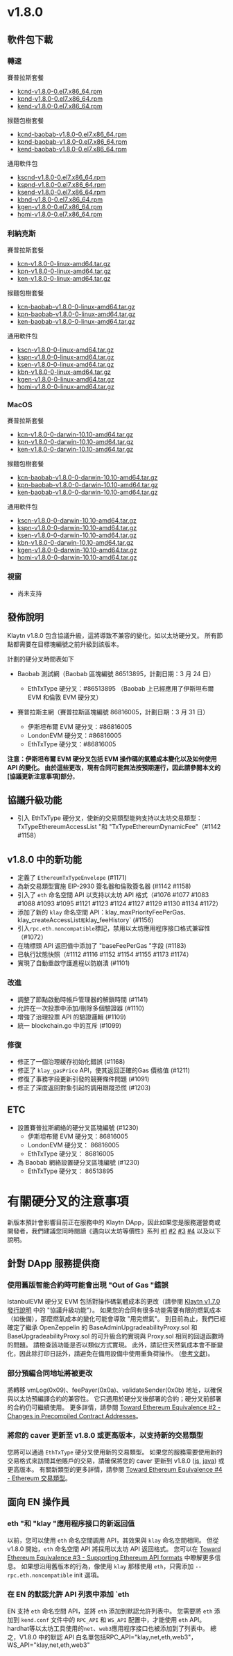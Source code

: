 # v1.8.0

## 軟件包下載

### 轉速<a id="rpm"></a>

賽普拉斯套餐

- [kcnd-v1.8.0-0.el7.x86_64.rpm](https://packages.klaytn.net/klaytn/v1.8.0/kcnd-v1.8.0-0.el7.x86_64.rpm)
- [kpnd-v1.8.0-0.el7.x86_64.rpm](https://packages.klaytn.net/klaytn/v1.8.0/kpnd-v1.8.0-0.el7.x86_64.rpm)
- [kend-v1.8.0-0.el7.x86_64.rpm](https://packages.klaytn.net/klaytn/v1.8.0/kend-v1.8.0-0.el7.x86_64.rpm)

猴麵包樹套餐

- [kcnd-baobab-v1.8.0-0.el7.x86_64.rpm](https://packages.klaytn.net/klaytn/v1.8.0/kcnd-baobab-v1.8.0-0.el7.x86_64.rpm)
- [kpnd-baobab-v1.8.0-0.el7.x86_64.rpm](https://packages.klaytn.net/klaytn/v1.8.0/kpnd-baobab-v1.8.0-0.el7.x86_64.rpm)
- [kend-baobab-v1.8.0-0.el7.x86_64.rpm](https://packages.klaytn.net/klaytn/v1.8.0/kend-baobab-v1.8.0-0.el7.x86_64.rpm)

通用軟件包

- [kscnd-v1.8.0-0.el7.x86_64.rpm](https://packages.klaytn.net/klaytn/v1.8.0/kscnd-v1.8.0-0.el7.x86_64.rpm)
- [kspnd-v1.8.0-0.el7.x86_64.rpm](https://packages.klaytn.net/klaytn/v1.8.0/kspnd-v1.8.0-0.el7.x86_64.rpm)
- [ksend-v1.8.0-0.el7.x86_64.rpm](https://packages.klaytn.net/klaytn/v1.8.0/ksend-v1.8.0-0.el7.x86_64.rpm)
- [kbnd-v1.8.0-0.el7.x86_64.rpm](https://packages.klaytn.net/klaytn/v1.8.0/kbnd-v1.8.0-0.el7.x86_64.rpm)
- [kgen-v1.8.0-0.el7.x86_64.rpm](https://packages.klaytn.net/klaytn/v1.8.0/kgen-v1.8.0-0.el7.x86_64.rpm)
- [homi-v1.8.0-0.el7.x86_64.rpm](https://packages.klaytn.net/klaytn/v1.8.0/homi-v1.8.0-0.el7.x86_64.rpm)

### 利納克斯<a id="linux"></a>

賽普拉斯套餐

- [kcn-v1.8.0-0-linux-amd64.tar.gz](https://packages.klaytn.net/klaytn/v1.8.0/kcn-v1.8.0-0-linux-amd64.tar.gz)
- [kpn-v1.8.0-0-linux-amd64.tar.gz](https://packages.klaytn.net/klaytn/v1.8.0/kpn-v1.8.0-0-linux-amd64.tar.gz)
- [ken-v1.8.0-0-linux-amd64.tar.gz](https://packages.klaytn.net/klaytn/v1.8.0/ken-v1.8.0-0-linux-amd64.tar.gz)

猴麵包樹套餐

- [kcn-baobab-v1.8.0-0-linux-amd64.tar.gz](https://packages.klaytn.net/klaytn/v1.8.0/kcn-baobab-v1.8.0-0-linux-amd64.tar.gz)
- [kpn-baobab-v1.8.0-0-linux-amd64.tar.gz](https://packages.klaytn.net/klaytn/v1.8.0/kpn-baobab-v1.8.0-0-linux-amd64.tar.gz)
- [ken-baobab-v1.8.0-0-linux-amd64.tar.gz](https://packages.klaytn.net/klaytn/v1.8.0/ken-baobab-v1.8.0-0-linux-amd64.tar.gz)

通用軟件包

- [kscn-v1.8.0-0-linux-amd64.tar.gz](https://packages.klaytn.net/klaytn/v1.8.0/kscn-v1.8.0-0-linux-amd64.tar.gz)
- [kspn-v1.8.0-0-linux-amd64.tar.gz](https://packages.klaytn.net/klaytn/v1.8.0/kspn-v1.8.0-0-linux-amd64.tar.gz)
- [ksen-v1.8.0-0-linux-amd64.tar.gz](https://packages.klaytn.net/klaytn/v1.8.0/ksen-v1.8.0-0-linux-amd64.tar.gz)
- [kbn-v1.8.0-0-linux-amd64.tar.gz](https://packages.klaytn.net/klaytn/v1.8.0/kbn-v1.8.0-0-linux-amd64.tar.gz)
- [kgen-v1.8.0-0-linux-amd64.tar.gz](https://packages.klaytn.net/klaytn/v1.8.0/kgen-v1.8.0-0-linux-amd64.tar.gz)
- [homi-v1.8.0-0-linux-amd64.tar.gz](https://packages.klaytn.net/klaytn/v1.8.0/homi-v1.8.0-0-linux-amd64.tar.gz)

### MacOS<a id="macos"></a>

賽普拉斯套餐

- [kcn-v1.8.0-0-darwin-10.10-amd64.tar.gz](https://packages.klaytn.net/klaytn/v1.8.0/kcn-v1.8.0-0-darwin-10.10-amd64.tar.gz)
- [kpn-v1.8.0-0-darwin-10.10-amd64.tar.gz](https://packages.klaytn.net/klaytn/v1.8.0/kpn-v1.8.0-0-darwin-10.10-amd64.tar.gz)
- [ken-v1.8.0-0-darwin-10.10-amd64.tar.gz](https://packages.klaytn.net/klaytn/v1.8.0/ken-v1.8.0-0-darwin-10.10-amd64.tar.gz)

猴麵包樹套餐

- [kcn-baobab-v1.8.0-0-darwin-10.10-amd64.tar.gz](https://packages.klaytn.net/klaytn/v1.8.0/kcn-baobab-v1.8.0-0-darwin-10.10-amd64.tar.gz)
- [kpn-baobab-v1.8.0-0-darwin-10.10-amd64.tar.gz](https://packages.klaytn.net/klaytn/v1.8.0/kpn-baobab-v1.8.0-0-darwin-10.10-amd64.tar.gz)
- [ken-baobab-v1.8.0-0-darwin-10.10-amd64.tar.gz](https://packages.klaytn.net/klaytn/v1.8.0/ken-baobab-v1.8.0-0-darwin-10.10-amd64.tar.gz)

通用軟件包

- [kscn-v1.8.0-0-darwin-10.10-amd64.tar.gz](https://packages.klaytn.net/klaytn/v1.8.0/kscn-v1.8.0-0-darwin-10.10-amd64.tar.gz)
- [kspn-v1.8.0-0-darwin-10.10-amd64.tar.gz](https://packages.klaytn.net/klaytn/v1.8.0/kspn-v1.8.0-0-darwin-10.10-amd64.tar.gz)
- [ksen-v1.8.0-0-darwin-10.10-amd64.tar.gz](https://packages.klaytn.net/klaytn/v1.8.0/ksen-v1.8.0-0-darwin-10.10-amd64.tar.gz)
- [kbn-v1.8.0-0-darwin-10.10-amd64.tar.gz](https://packages.klaytn.net/klaytn/v1.8.0/kbn-v1.8.0-0-darwin-10.10-amd64.tar.gz)
- [kgen-v1.8.0-0-darwin-10.10-amd64.tar.gz](https://packages.klaytn.net/klaytn/v1.8.0/kgen-v1.8.0-0-darwin-10.10-amd64.tar.gz)
- [homi-v1.8.0-0-darwin-10.10-amd64.tar.gz](https://packages.klaytn.net/klaytn/v1.8.0/homi-v1.8.0-0-darwin-10.10-amd64.tar.gz)

### 視窗<a id="windows"></a>

- 尚未支持

## 發佈說明

Klaytn v1.8.0 包含協議升級，這將導致不兼容的變化，如以太坊硬分叉。 所有節點都需要在目標塊編號之前升級到該版本。

計劃的硬分叉時間表如下

- Baobab 測試網（Baobab 區塊編號 86513895，計劃日期：3 月 24 日）
  - EthTxType 硬分叉：#86513895
    （Baobab 上已經應用了伊斯坦布爾 EVM 和倫敦 EVM 硬分叉）

- 賽普拉斯主網（賽普拉斯區塊編號 86816005，計劃日期：3 月 31 日）
  - 伊斯坦布爾 EVM 硬分叉：#86816005
  - LondonEVM 硬分叉：#86816005
  - EthTxType 硬分叉：#86816005

**注意：伊斯坦布爾 EVM 硬分叉包括 EVM 操作碼的氣體成本變化以及如何使用 API 的變化。 由於這些更改，現有合同可能無法按預期運行，因此請參閱本文的[協議更新注意事項]部分**。

## 協議升級功能

- 引入 EthTxType 硬分叉，使新的交易類型能夠支持以太坊交易類型：TxTypeEthereumAccessList "和 "TxTypeEthereumDynamicFee"（#1142 #1158）

## v1.8.0 中的新功能

- 定義了 `EthereumTxTypeEnvelope` (#1171)
- 為新交易類型實施 EIP-2930 簽名器和倫敦簽名器 (#1142 #1158)
- 引入了 `eth` 命名空間 API 以支持以太坊 API 格式（#1076 #1077 #1083 #1088 #1093 #1095 #1121 #1123 #1124 #1127 #1129 #1130 #1134 #1172）
- 添加了新的 `klay` 命名空間 API：klay_maxPriorityFeePerGas`、`klay_createAccessList`和`klay_feeHistory\` (#1156)
- 引入`rpc.eth.noncompatible`標記，禁用以太坊應用程序接口格式兼容性（#1072）
- 在塊標頭 API 返回值中添加了 "baseFeePerGas "字段 (#1183)
- 已執行狀態快照（#1112 #1116 #1152 #1154 #1155 #1173 #1174）
- 實現了自動重啟守護進程以防崩潰 (#1101)

### 改進

- 調整了節點啟動時帳戶管理器的解鎖時間 (#1141)
- 允許在一次投票中添加/刪除多個驗證器 (#1110)
- 增強了治理投票 API 的驗證邏輯 (#1109)
- 統一 blockchain.go 中的互斥 (#1099)

### 修復

- 修正了一個治理緩存初始化錯誤 (#1168)
- 修正了 `klay_gasPrice` API，使其返回正確的Gas 價格值 (#1211)
- 修復了事務字段更新引發的競賽條件問題 (#1091)
- 修正了深度返回對象引起的調用跟蹤恐慌 (#1203)

## ETC

- 設置賽普拉斯網絡的硬分叉區塊編號 (#1230)
  - 伊斯坦布爾 EVM 硬分叉：86816005
  - LondonEVM 硬分叉： 86816005
  - EthTxType 硬分叉： 86816005
- 為 Baobab 網絡設置硬分叉區塊編號 (#1230)
  - EthTxType 硬分叉： 86513895

# 有關硬分叉的注意事項

新版本預計會影響目前正在服務中的 Klaytn DApp，因此如果您是服務運營商或開發者，我們建議您同時閱讀《邁向以太坊等價性》系列 [#1](https://medium.com/klaytn/toward-ethereum-equivalence-1-introducing-klaytn-v1-8-0-971911be7ff9) [#2](https://medium.com/klaytn/toward-ethereum-equivalence-2-changes-in-precompiled-contract-addresses-a314d9db2927) [#3](https://medium.com/klaytn/toward-ethereum-equivalence-3-supporting-ethereum-apis-ab16f66008) [#4](https://medium.com/klaytn/toward-ethereum-equivalence-4-ethereum-transaction-types-a5aefb18e5bf) 以及以下說明。

## 針對 DApp 服務提供商

### 使用舊版智能合約時可能會出現 "Out of Gas "錯誤

IstanbulEVM 硬分叉 EVM 包括對操作碼氣體成本的更改（請參閱 [Klaytn v1.7.0 發行說明](https://github.com/klaytn/klaytn/releases/tag/v1.7.0) 中的 "協議升級功能"）。 如果您的合同有很多功能需要有限的燃氣成本（如後備），那麼燃氣成本的變化可能會導致 "用完燃氣"。 到目前為止，我們已經確定了繼承 OpenZeppelin 的 BaseAdminUpgradeabilityProxy.sol 和 BaseUpgradeabilityProxy.sol 的可升級合約實現與 Proxy.sol 相同的回退函數時的問題。 請檢查該功能是否以類似方式實現。 此外，請記住天然氣成本會不斷變化，因此除打印日誌外，請避免在備用設備中使用重負荷操作。 ([參考文獻](https://consensys.net/diligence/blog/2019/09/stop-using-soliditys-transfer-now/))。

### 部分預編合同地址將被更改

將轉移 vmLog(0x09)、feePayer(0x0a)、validateSender(0x0b) 地址，以確保與以太坊預編譯合約的兼容性。 它只適用於硬分叉後部署的合約；硬分叉前部署的合約仍可繼續使用。 更多詳情，請參閱 [Toward Ethereum Equivalence #2 - Changes in Precompiled Contract Addresses](https://medium.com/klaytn/toward-ethereum-equivalence-2-changes-in-precompiled-contract-addresses-a314d9db2927)。

### 將您的 caver 更新至 v1.8.0 或更高版本，以支持新的交易類型

您將可以通過 `EthTxType` 硬分叉使用新的交易類型。 如果您的服務需要使用新的交易格式來訪問其他賬戶的交易，請確保將您的 caver 更新到 v1.8.0 ([js](https://www.npmjs.com/package/caver-js/v/1.8.0), [java](https://search.maven.org/artifact/com.klaytn.caver/core/1.8.0/jar)) 或更高版本。 有關新類型的更多詳情，請參閱 [Toward Ethereum Equivalence #4 - Ethereum 交易類型](https://medium.com/klaytn/toward-ethereum-equivalence-4-ethereum-transaction-types-a5aefb18e5bf)。

## 面向 EN 操作員

### eth "和 "klay "應用程序接口的新返回值

以前，您可以使用 `eth` 命名空間調用 API，其效果與 `klay` 命名空間相同。 但從 v1.8.0 開始，`eth` 命名空間 API 將採用以太坊 API 返回格式。 您可以在 [Toward Ethereum Equivalence #3 - Supporting Ethereum API formats](https://medium.com/klaytn/toward-ethereum-equivalence-3-supporting-ethereum-apis-ab16f66008) 中瞭解更多信息。 如果想沿用舊版本的行為，像使用 `klay` 那樣使用 `eth`，只需添加 `--rpc.eth.noncompatible` init 選項。

### 在 EN 的默認允許 API 列表中添加 \`eth

EN 支持 `eth` 命名空間 API，並將 `eth` 添加到默認允許列表中。 您需要將 `eth` 添加到 `kend.conf` 文件中的 `RPC_API` 和 `WS_API` 配置中，才能使用 `eth` API。 hardhat等以太坊工具使用的`net`、`web3`應用程序接口也被添加到了列表中。 總之，V1.8.0 中的默認 API 白名單包括RPC_API="klay,net,eth,web3"，WS_API="klay,net,eth,web3"
